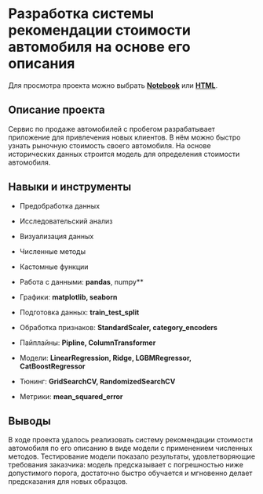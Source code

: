# Разработка системы рекомендации стоимости автомобиля на основе его описания

Для просмотра проекта можно выбрать 
[**Notebook**](/car-price/car-price.ipynb) 
или [**HTML**](http://htmlpreview.github.io/?https://github.com/ggorodokin/yandex-practicum-projects/blob/main/car-price/car-price.html).

## Описание проекта

Сервис по продаже автомобилей с пробегом  разрабатывает приложение для привлечения новых клиентов. 
В нём можно быстро узнать рыночную стоимость своего автомобиля. 
На основе исторических данных строится модель для определения стоимости автомобиля. 

## Навыки и инструменты

- Предобработка данных
- Исследовательский анализ
- Визуализация данных
- Численные методы
- Кастомные функции

- Работа с данными: **pandas**, numpy**
- Графики: **matplotlib, seaborn**
- Подготовка данных: **train_test_split**
- Обработка признаков: **StandardScaler, category_encoders**
- Пайплайны: **Pipline, ColumnTransformer**
- Модели: **LinearRegression, Ridge, LGBMRegressor, CatBoostRegressor**
- Тюнинг: **GridSearchCV, RandomizedSearchCV**
- Метрики: **mean_squared_error**

## Выводы

В ходе проекта удалось реализовать систему рекомендации стоимости автомобиля по его описанию 
в виде модели с применением численных методов. Тестирование модели показало результаты, 
удовлетворяющие требования заказчика: модель предсказывает с погрешностью ниже допустимого порога, 
достаточно быстро обучается и мгновенно делает предсказания для новых образцов.